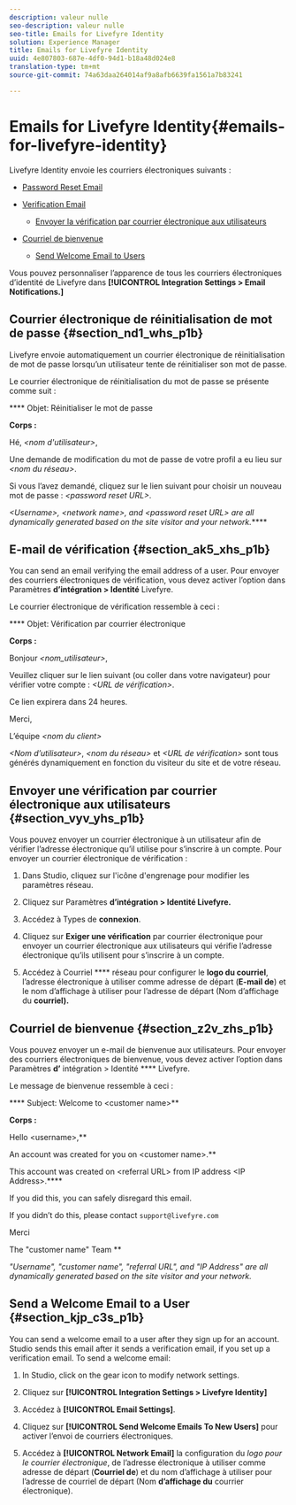 ```yaml
---
description: valeur nulle
seo-description: valeur nulle
seo-title: Emails for Livefyre Identity
solution: Experience Manager
title: Emails for Livefyre Identity
uuid: 4e807803-687e-4df0-94d1-b18a48d024e8
translation-type: tm+mt
source-git-commit: 74a63daa264014af9a8afb6639fa1561a7b83241

---
```



# Emails for Livefyre Identity{#emails-for-livefyre-identity}

Livefyre Identity envoie les courriers électroniques suivants :

* [Password Reset Email](#c_emails_for_livefyre_identity/section_nd1_whs_p1b)
* [Verification Email](#c_emails_for_livefyre_identity/section_ak5_xhs_p1b)
   * [Envoyer la vérification par courrier électronique aux utilisateurs](#c_emails_for_livefyre_identity/section_vyv_yhs_p1b)

* [Courriel de bienvenue](#c_emails_for_livefyre_identity/section_z2v_zhs_p1b)
   * [Send Welcome Email to Users](#c_emails_for_livefyre_identity/section_kjp_c3s_p1b)

Vous pouvez personnaliser l’apparence de tous les courriers électroniques d’identité de Livefyre dans **[!UICONTROL Integration Settings > Email Notifications.]**

## Courrier électronique de réinitialisation de mot de passe {#section_nd1_whs_p1b}

Livefyre envoie automatiquement un courrier électronique de réinitialisation de mot de passe lorsqu’un utilisateur tente de réinitialiser son mot de passe.

Le courrier électronique de réinitialisation du mot de passe se présente comme suit :

**** Objet: Réinitialiser le mot de passe

**Corps :**

Hé, *&lt;nom d'utilisateur&gt;*,

Une demande de modification du mot de passe de votre profil a eu lieu sur *&lt;nom du réseau&gt;*.

Si vous l’avez demandé, cliquez sur le lien suivant pour choisir un nouveau mot de passe : *&lt;password reset URL&gt;*.

*&lt;Username&gt;, &lt;network name&gt;, and &lt;password reset URL&gt; are all dynamically generated based on the site visitor and your network.*****

## E-mail de vérification {#section_ak5_xhs_p1b}

You can send an email verifying the email address of a user. Pour envoyer des courriers électroniques de vérification, vous devez activer l’option dans Paramètres **d’intégration &gt; Identité** Livefyre.

Le courrier électronique de vérification ressemble à ceci :

**** Objet: Vérification par courrier électronique

**Corps :**

Bonjour *&lt;nom_utilisateur&gt;*,

Veuillez cliquer sur le lien suivant (ou coller dans votre navigateur) pour vérifier votre compte : *&lt;URL de vérification&gt;*.

Ce lien expirera dans 24 heures.

Merci,

L’équipe *&lt;nom du client&gt;*

*&lt;Nom d’utilisateur&gt;*, *&lt;nom du réseau&gt;* et *&lt;URL de vérification&gt;* sont tous générés dynamiquement en fonction du visiteur du site et de votre réseau.

## Envoyer une vérification par courrier électronique aux utilisateurs {#section_vyv_yhs_p1b}

Vous pouvez envoyer un courrier électronique à un utilisateur afin de vérifier l’adresse électronique qu’il utilise pour s’inscrire à un compte. Pour envoyer un courrier électronique de vérification :

1. Dans Studio, cliquez sur l'icône d'engrenage pour modifier les paramètres réseau.
1. Cliquez sur Paramètres **d’intégration &gt; Identité Livefyre.**

1. Accédez à Types de **connexion**.
1. Cliquez sur **Exiger une vérification** par courrier électronique pour envoyer un courrier électronique aux utilisateurs qui vérifie l’adresse électronique qu’ils utilisent pour s’inscrire à un compte.
1. Accédez à Courriel **** réseau pour configurer le **logo du courriel**, l’adresse électronique à utiliser comme adresse de départ (**E-mail de**) et le nom d’affichage à utiliser pour l’adresse de départ (Nom d’affichage du **courriel).**

## Courriel de bienvenue {#section_z2v_zhs_p1b}

Vous pouvez envoyer un e-mail de bienvenue aux utilisateurs. Pour envoyer des courriers électroniques de bienvenue, vous devez activer l’option dans Paramètres **d’** intégration &gt; Identité **** Livefyre.

Le message de bienvenue ressemble à ceci :

**** Subject: Welcome to &lt;customer name&gt;**

**Corps :**

Hello &lt;username&gt;,**

An account was created for you on &lt;customer name&gt;.**

This account was created on &lt;referral URL&gt; from IP address &lt;IP Address&gt;.****

If you did this, you can safely disregard this email.

If you didn’t do this, please contact `support@livefyre.com`

Merci

The "customer name" Team **

*"Username", "customer name", "referral URL", and "IP Address" are all dynamically generated based on the site visitor and your network.*

## Send a Welcome Email to a User {#section_kjp_c3s_p1b}

You can send a welcome email to a user after they sign up for an account. Studio sends this email after it sends a verification email, if you set up a verification email. To send a welcome email:

1. In Studio, click on the gear icon to modify network settings.
1. Cliquez sur **[!UICONTROL Integration Settings > Livefyre Identity]**

1. Accédez à **[!UICONTROL Email Settings]**.

1. Cliquez sur **[!UICONTROL Send Welcome Emails To New Users]** pour activer l’envoi de courriers électroniques.
1. Accédez à **[!UICONTROL Network Email]** la configuration du *logo pour le courrier électronique*, de l’adresse électronique à utiliser comme adresse de départ (**Courriel de**) et du nom d’affichage à utiliser pour l’adresse de courriel de départ (Nom **d’affichage du** courrier électronique).
